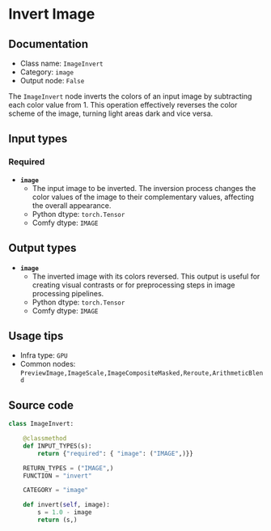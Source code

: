 # Invert Image
## Documentation
- Class name: `ImageInvert`
- Category: `image`
- Output node: `False`

The `ImageInvert` node inverts the colors of an input image by subtracting each color value from 1. This operation effectively reverses the color scheme of the image, turning light areas dark and vice versa.
## Input types
### Required
- **`image`**
    - The input image to be inverted. The inversion process changes the color values of the image to their complementary values, affecting the overall appearance.
    - Python dtype: `torch.Tensor`
    - Comfy dtype: `IMAGE`
## Output types
- **`image`**
    - The inverted image with its colors reversed. This output is useful for creating visual contrasts or for preprocessing steps in image processing pipelines.
    - Python dtype: `torch.Tensor`
    - Comfy dtype: `IMAGE`
## Usage tips
- Infra type: `GPU`
- Common nodes: `PreviewImage,ImageScale,ImageCompositeMasked,Reroute,ArithmeticBlend`


## Source code
```python
class ImageInvert:

    @classmethod
    def INPUT_TYPES(s):
        return {"required": { "image": ("IMAGE",)}}

    RETURN_TYPES = ("IMAGE",)
    FUNCTION = "invert"

    CATEGORY = "image"

    def invert(self, image):
        s = 1.0 - image
        return (s,)

```
